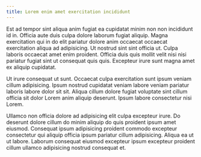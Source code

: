```yaml
---
title: Lorem enim amet exercitation incididunt
---
```


Est ad tempor sint aliqua anim fugiat ea cupidatat minim non non incididunt id in. Officia aute duis culpa dolore laborum fugiat aliquip. Magna exercitation qui in do elit pariatur dolore anim occaecat occaecat exercitation aliqua ad adipisicing. Ut nostrud sint sint officia ut. Culpa laboris occaecat amet enim proident. Officia duis quis mollit velit nisi nisi pariatur fugiat sint ut consequat quis quis. Excepteur irure sunt magna amet ex aliquip cupidatat.

Ut irure consequat ut sunt. Occaecat culpa exercitation sunt ipsum veniam cillum adipisicing. Ipsum nostrud cupidatat veniam labore veniam pariatur laboris labore dolor sit sit. Aliqua cillum dolore fugiat voluptate sint cillum officia sit dolor Lorem anim aliquip deserunt. Ipsum labore consectetur nisi Lorem.

Ullamco non officia dolore ad adipisicing elit culpa excepteur irure. Do deserunt dolore cillum do minim aliquip do quis proident ipsum amet eiusmod. Consequat ipsum adipisicing proident commodo excepteur consectetur qui aliquip officia ipsum pariatur cillum adipisicing. Aliqua ea ut ut labore. Laborum consequat eiusmod excepteur ipsum excepteur proident cillum ullamco adipisicing nostrud consequat et.